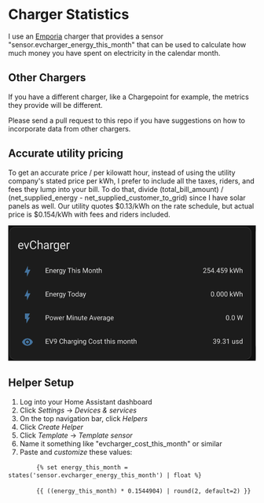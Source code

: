 # Charger Statistics
I use an [Emporia](https://www.amazon.com/dp/B0CKKPTDPK/ref=dp_iou_view_item?ie=UTF8&th=1}) charger that provides a sensor "sensor.evcharger_energy_this_month" that can be used to calculate how much money you have spent on electricity in the calendar month.

## Other Chargers
If you have a different charger, like a Chargepoint for example, the metrics they provide will be different.

Please send a pull request to this repo if you have suggestions on how to incorporate data from other chargers.

## Accurate utility pricing
To get an accurate price / per kilowatt hour, instead of using the utility company's stated price per kWh, I prefer to include all the taxes, riders, and fees they lump into your bill. To do that, divide (total_bill_amount) / (net_supplied_energy - net_supplied_customer_to_grid) since I have solar panels as well. Our utility quotes $0.13/kWh on the rate schedule, but actual price is $0.154/kWh with fees and riders included. 

![Charger Statistics](static/charger_stats.png)

## Helper Setup
1. Log into your Home Assistant dashboard
1. Click *Settings* -> *Devices & services*
1. On the top navigation bar, click *Helpers*
1. Click *Create Helper*
1. Click *Template* -> *Template sensor*
1. Name it something like "evcharger_cost_this_month" or similar
1. Paste and *customize* these values:
```
        {% set energy_this_month = states('sensor.evcharger_energy_this_month') | float %}

        {{ ((energy_this_month) * 0.1544904) | round(2, default=2) }}
```
